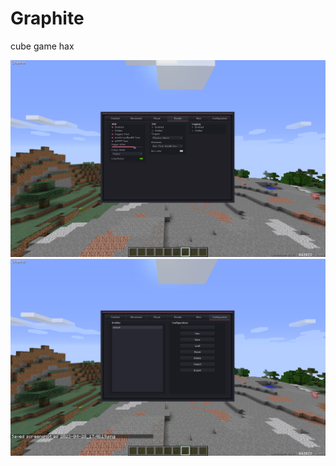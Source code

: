 # Graphite
 cube game hax
<p align="center">
   <img src="https://raw.githubusercontent.com/vadiscode/Graphite/main/screenshots/1.png?token=GHSAT0AAAAAACB74HYM2XAPC75Z6UAMYGPCZCL3V5A">
   <img src="https://raw.githubusercontent.com/vadiscode/Graphite/main/screenshots/2.png?token=GHSAT0AAAAAACB74HYM275HWQDJ7NVC3CKMZCL3WRA">
</p>
